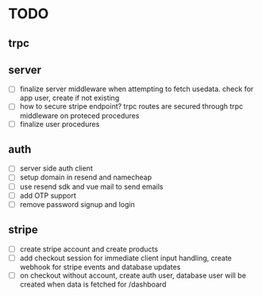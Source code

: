 # TODO

## trpc

## server

- [ ] finalize server middleware when attempting to fetch usedata. check for app user, create if not existing
- [ ] how to secure stripe endpoint? trpc routes are secured through trpc middleware on proteced procedures
- [ ] finalize user procedures

## auth

- [ ] server side auth client
- [ ] setup domain in resend and namecheap
- [ ] use resend sdk and vue mail to send emails
- [ ] add OTP support
- [ ] remove password signup and login

## stripe

- [ ] create stripe account and create products
- [ ] add checkout session for immediate client input handling, create webhook for stripe events and database updates
- [ ] on checkout without account, create auth user, database user will be created when data is fetched for /dashboard

